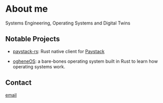 # About me

Systems Engineering, Operating Systems and Digital Twins

## Notable Projects

- [paystack-rs](https://github.com/morukele/paystack-rs): Rust native client for [Paystack](https://paystack.com)

- [ogheneOS](https://github.com/morukele/ogheneOS): a bare-bones operating system built in Rust to learn how operating systems work.

## Contact

[email](orukele.dev@gmail.com)